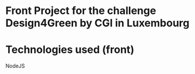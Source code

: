 # Front Project for the challenge Design4Green by CGI in Luxembourg

# Technologies used (front)
NodeJS



